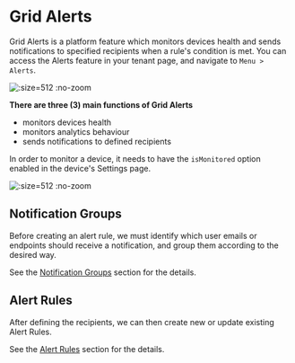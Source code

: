 # Grid Alerts

Grid Alerts is a platform feature which monitors devices health and sends notifications to specified recipients when a rule's condition is met. You can access the Alerts feature in your tenant page, and navigate to `Menu > Alerts`.



  ![](/assets/grid-alerts.png ":size=512 :no-zoom")

**There are three (3) main functions of Grid Alerts**
- monitors devices health
- monitors analytics behaviour
- sends notifications to defined recipients

In order to monitor a device, it needs to have the `isMonitored` option enabled in the device's Settings page.

  ![](/assets/enable-device-monitoring.png ":size=512 :no-zoom")

## Notification Groups

Before creating an alert rule, we must identify which user emails or endpoints should receive a notification, and group them according to the desired way.

See the [Notification Groups](/core-services/grid-alerts/notification-groups/) section for the details.

## Alert Rules

After defining the recipients, we can then create new or update existing Alert Rules.

See the [Alert Rules](/core-services/grid-alerts/alert-rules/) section for the details.